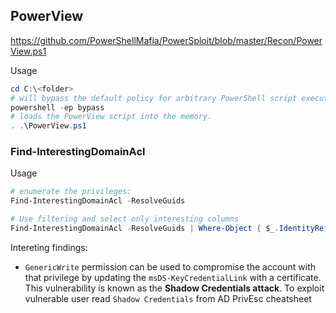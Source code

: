 
## PowerView
https://github.com/PowerShellMafia/PowerSploit/blob/master/Recon/PowerView.ps1

Usage
```powershell
cd C:\<folder>
# will bypass the default policy for arbitrary PowerShell script execution.
powershell -ep bypass
# loads the PowerView script into the memory.
. .\PowerView.ps1 
```
### Find-InterestingDomainAcl
Usage
```powershell
# enumerate the privileges:
Find-InterestingDomainAcl -ResolveGuids

# Use filtering and select only interesting columns
Find-InterestingDomainAcl -ResolveGuids | Where-Object { $_.IdentityReferenceName -eq "hr" } | Select-Object IdentityReferenceName, ObjectDN, ActiveDirectoryRights
```
Intereting findings:
- `GenericWrite` permission can be used to compromise the account with that privilege by updating the `msDS-KeyCredentialLink` with a certificate. This vulnerability is known as the **Shadow Credentials attack**.
To exploit vulnerable user read `Shadow Credentials` from AD PrivEsc cheatsheet

